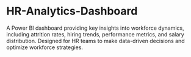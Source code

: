 # HR-Analytics-Dashboard
A Power BI dashboard providing key insights into workforce dynamics, including attrition rates, hiring trends, performance metrics, and salary distribution. Designed for HR teams to make data-driven decisions and optimize workforce strategies.
